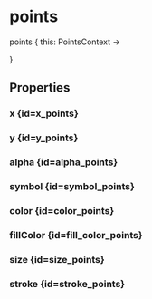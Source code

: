 # points

<tldr>
<p><format style="bold" color="GoldenRod">points</format> <format style="italic">{ this: PointsContext -></format></p>
<include from="interfaces.topic" element-id="interface-of-points"/>
<format style="italic">}</format>
</tldr>

## Properties

### x {id=x_points}

<include from="properties.topic" element-id="x-property"/>

### y {id=y_points}

<include from="properties.topic" element-id="y-property"/>

### alpha {id=alpha_points}

<include from="properties.topic" element-id="alpha-property"/>

### symbol {id=symbol_points}

<include from="properties.topic" element-id="symbol-property"/>

### color {id=color_points}

<include from="properties.topic" element-id="color-property"/>

### fillColor {id=fill_color_points}

<include from="properties.topic" element-id="fillColor-property"/>

### size {id=size_points}

<include from="properties.topic" element-id="size-property"/>

### stroke {id=stroke_points}

<include from="properties.topic" element-id="stroke-point-property"/>